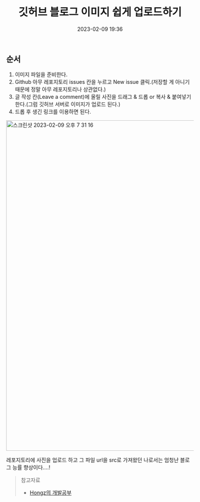﻿---
title: 깃허브 블로그 이미지 쉽게 업로드하기
date: 2023-02-09 19:36
categories: [Github Blog]
tags: [Github Blog, image, gist]
---

## 순서

1.  이미지 파일을 준비한다.
2.  Github 아무 레포지토리 issues 칸을 누르고 New issue 클릭.(저장할 게 아니기 때문에 정말 아무 레포지토리나 상관없다.)
3.  글 작성 칸(Leave a comment)에 올릴 사진을 드래그 & 드롭 or 복사 & 붙여넣기 한다.(그럼 깃허브 서버로 이미지가 업로드 된다.)
4.  드롭 후 생긴 링크를 이용하면 된다.<br>

<img width="889" alt="스크린샷 2023-02-09 오후 7 31 16" src="https://user-images.githubusercontent.com/106083871/217787746-5da0eecb-bd49-4ee1-a04d-4f179e1e3f6e.png">
<br>

레포지토리에 사진을 업로드 하고 그 파일 url을 src로 가져왔던 나로서는 엄청난 블로그 능률 향상이다....!

> 참고자료<br>
>
> - [Hongz의 개발공부](https://hongz-developer.tistory.com/54)
